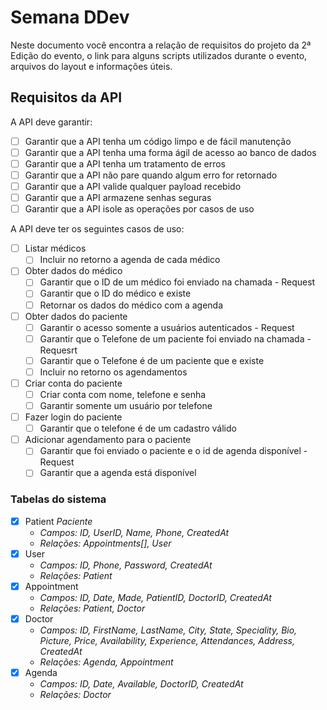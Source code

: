# Semana DDev

Neste documento você encontra a relação de requisitos do projeto da 2ª Edição do evento, o link para alguns scripts utilizados durante o evento, arquivos do layout e informações úteis.

## Requisitos da API

A API deve garantir:

- [ ] Garantir que a API tenha um código limpo e de fácil manutenção
- [ ] Garantir que a API tenha uma forma ágil de acesso ao banco de dados
- [ ] Garantir que a API tenha um tratamento de erros
- [ ] Garantir que a API não pare quando algum erro for retornado
- [ ] Garantir que a API valide qualquer payload recebido
- [ ] Garantir que a API armazene senhas seguras
- [ ] Garantir que a API isole as operações por casos de uso

A API deve ter os seguintes casos de uso:

- [ ] Listar médicos
  - [ ] Incluir no retorno a agenda de cada médico
- [ ] Obter dados do médico
  - [ ] Garantir que o ID de um médico foi enviado na chamada - Request
  - [ ] Garantir que o ID do médico e existe
  - [ ] Retornar os dados do médico com a agenda
- [ ] Obter dados do paciente
  - [ ] Garantir o acesso somente a usuários autenticados - Request
  - [ ] Garantir que o Telefone de um paciente foi enviado na chamada - Requesrt
  - [ ] Garantir que o Telefone é de um paciente que e existe
  - [ ] Incluir no retorno os agendamentos
- [ ] Criar conta do paciente
  - [ ] Criar conta com nome, telefone e senha
  - [ ] Garantir somente um usuário por telefone
- [ ] Fazer login do paciente
  - [ ] Garantir que o telefone é de um cadastro válido
- [ ] Adicionar agendamento para o paciente
  - [ ] Garantir que foi enviado o paciente e o id de agenda disponível - Request
  - [ ] Garantir que a agenda está disponível

### Tabelas do sistema

- [X] Patient _Paciente_
  - _Campos: ID, UserID, Name, Phone, CreatedAt_
  - _Relações: Appointments[], User_
- [X] User
  - _Campos: ID, Phone, Password, CreatedAt_
  - _Relações: Patient_
- [X] Appointment
  - _Campos: ID, Date, Made, PatientID, DoctorID, CreatedAt_
  - _Relações: Patient, Doctor_
- [X] Doctor
  - _Campos: ID, FirstName, LastName, City, State, Speciality, Bio, Picture, Price, Availability, Experience, Attendances, Address, CreatedAt_
  - _Relações: Agenda, Appointment_
- [X] Agenda
  - _Campos: ID, Date, Available, DoctorID, CreatedAt_
  - _Relações: Doctor_
